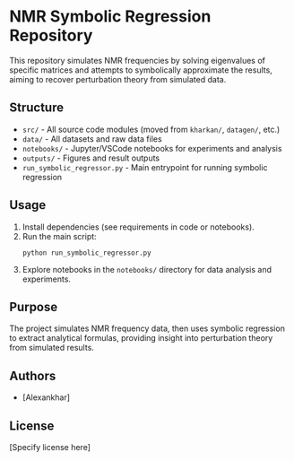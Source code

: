 # NMR Symbolic Regression Repository

This repository simulates NMR frequencies by solving eigenvalues of specific matrices and attempts to symbolically approximate the results, aiming to recover perturbation theory from simulated data.

## Structure
- `src/` - All source code modules (moved from `kharkan/`, `datagen/`, etc.)
- `data/` - All datasets and raw data files
- `notebooks/` - Jupyter/VSCode notebooks for experiments and analysis
- `outputs/` - Figures and result outputs
- `run_symbolic_regressor.py` - Main entrypoint for running symbolic regression

## Usage
1. Install dependencies (see requirements in code or notebooks).
2. Run the main script:
   ```
   python run_symbolic_regressor.py
   ```
3. Explore notebooks in the `notebooks/` directory for data analysis and experiments.

## Purpose
The project simulates NMR frequency data, then uses symbolic regression to extract analytical formulas, providing insight into perturbation theory from simulated results.

## Authors
- [Alexankhar]

## License
[Specify license here]
